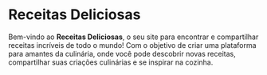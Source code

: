# Receitas Deliciosas

Bem-vindo ao **Receitas Deliciosas**, o seu site para encontrar e compartilhar receitas incríveis de todo o mundo! 
Com o objetivo de criar uma plataforma para amantes da culinária, onde você pode descobrir novas receitas, compartilhar suas criações culinárias e se inspirar na cozinha.
